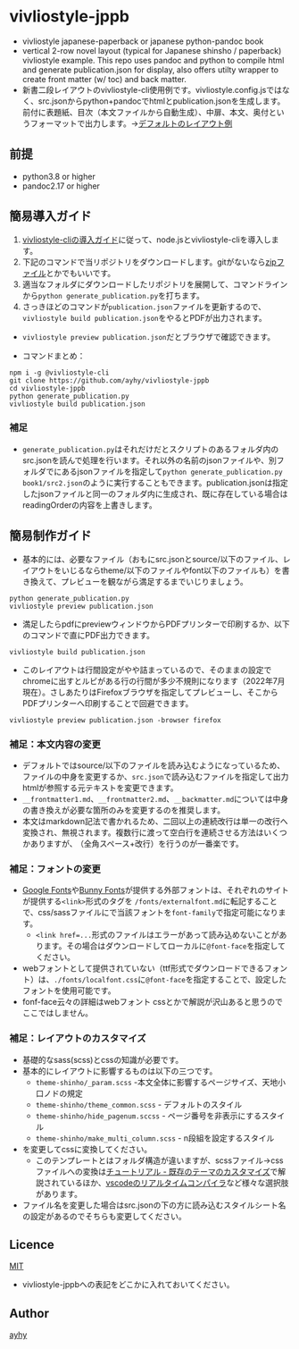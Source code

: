 # vivliostyle-jppb
- vivliostyle japanese-paperback or japanese python-pandoc book
- vertical 2-row  novel layout (typical for Japanese shinsho / paperback) vivliostyle example. This repo uses pandoc and python to compile html and generate publication.json for display, also  offers utilty wrapper to create front matter (w/ toc) and back matter.
- 新書二段レイアウトのvivliostyle-cli使用例です。vivliostyle.config.jsではなく、src.jsonからpython+pandocでhtmlとpublication.jsonを生成します。前付に表題紙、目次（本文ファイルから自動生成）、中扉、本文、奥付というフォーマットで出力します。→[デフォルトのレイアウト例](https://vivliostyle.org/viewer/#src=https://raw.githubusercontent.com/ayhy/vivliostyle-jppb/master/publication.json&bookMode=true)

## 前提
* python3.8 or higher
* pandoc2.17 or higher

## 簡易導入ガイド
1. [vivliostyle-cliの導入ガイド](https://docs.vivliostyle.org/#/ja/vivliostyle-cli)に従って、node.jsとvivliostyle-cliを導入します。
2. 下記のコマンドで当リポジトリをダウンロードします。gitがないなら[zipファイル](https://github.com/vivliostyle/vivliostyle-cli/archive/refs/heads/main.zip)とかでもいいです。
3. 適当なフォルダにダウンロードしたリポジトリを展開して、コマンドラインから`python generate_publication.py`を打ちます。
4. さっきほどのコマンドが`publication.json`ファイルを更新するので、`vivliostyle build publication.json`をやるとPDFが出力されます。
  * `vivliostyle preview publication.json`だとブラウザで確認できます。

* コマンドまとめ：
```
npm i -g @vivliostyle-cli
git clone https://github.com/ayhy/vivliostyle-jppb
cd vivliostyle-jppb
python generate_publication.py
vivliostyle build publication.json
```

### 補足
* `generate_publication.py`はそれだけだとスクリプトのあるフォルダ内のsrc.jsonを読んで処理を行います。それ以外の名前のjsonファイルや、別フォルダでにあるjsonファイルを指定して`python generate_publication.py book1/src2.json`のように実行することもできます。publication.jsonは指定したjsonファイルと同一のフォルダ内に生成され、既に存在している場合はreadingOrderの内容を上書きします。


## 簡易制作ガイド
* 基本的には、必要なファイル（おもにsrc.jsonとsource/以下のファイル、レイアウトをいじるならtheme/以下のファイルやfont以下のファイルも）を書き換えて、プレビューを観ながら満足するまでいじりましょう。
```
python generate_publication.py
vivliostyle preview publication.json
```
* 満足したらpdfにpreviewウィンドウからPDFプリンターで印刷するか、以下のコマンドで直にPDF出力できます。
```
vivliostyle build publication.json
```

* このレイアウトは行間設定がやや詰まっているので、そのままの設定でchromeに出すとルビがある行の行間が多少不規則になります（2022年7月現在）。さしあたりはFirefoxブラウザを指定してプレビューし、そこからPDFプリンターへ印刷することで回避できます。
```
vivliostyle preview publication.json -browser firefox

```

### 補足：本文内容の変更
 * デフォルトではsource/以下のファイルを読み込むようになっているため、ファイルの中身を変更するか、`src.json`で読み込むファイルを指定して出力htmlが参照する元テキストを変更できます。
 * `__frontmatter1.md`、`__frontmatter2.md`、`__backmatter.md`については中身の書き換えが必要な箇所のみを変更するのを推奨します。
 * 本文はmarkdown記法で書かれるため、二回以上の連続改行は単一の改行へ変換され、無視されます。複数行に渡って空白行を連続させる方法はいくつかありますが、`　`（全角スペース+改行）を行うのが一番楽です。

### 補足：フォントの変更
* [Google Fonts](https://fonts.google.com/)や[Bunny Fonts](https://fonts.bunny.net/)が提供する外部フォントは、それぞれのサイトが提供する`<link>`形式のタグを `/fonts/externalfont.md`に転記することで、css/sassファイルにで当該フォントを`font-family`で指定可能になります。
  * `<link href=...`形式のファイルはエラーがあって読み込めないことがあります。その場合はダウンロードしてローカルに`@font-face`を指定してください。
* webフォントとして提供されていない（ttf形式でダウンロードできるフォント）は、`./fonts/localfont.css`に`@font-face`を指定することで、設定したフォントを使用可能です。
* fonf-face云々の詳細はwebフォント cssとかで解説が沢山あると思うのでここではしません。

### 補足：レイアウトのカスタマイズ
* 基礎的なsass(scss)とcssの知識が必要です。
* 基本的にレイアウトに影響するものは以下の三つです。
  * `theme-shinho/_param.scss`  -本文全体に影響するページサイズ、天地小口ノドの規定
  * `theme-shinho/theme_common.scss` - デフォルトのスタイル
  * `theme-shinho/hide_pagenum.sccss` - ページ番号を非表示にするスタイル
  * `theme-shinho/make_multi_column.scss` - n段組を設定するスタイル
* を変更してcssに変換してください。
  * このテンプレートとはフォルダ構造が違いますが、scssファイル→cssファイルへの変換は[チュートリアル - 既存のテーマのカスタマイズ](https://vivliostyle.org/ja/tutorials/customize/)で解説されているほか、[vscodeのリアルタイムコンパイラ](https://marketplace.visualstudio.com/items?itemName=glenn2223.live-sass)など様々な選択肢があります。
* ファイル名を変更した場合はsrc.jsonの下の方に読み込むスタイルシート名の設定があるのでそちらも変更してください。


## Licence
[MIT](https://github.com/tcnksm/tool/blob/master/LICENCE)
* vivliostyle-jppbへの表記をどこかに入れておいてください。

## Author
[ayhy](https://github.com/ayhy)